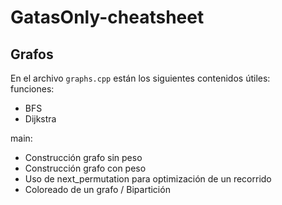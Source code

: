 # GatasOnly-cheatsheet

## Grafos
En el archivo `graphs.cpp` están los siguientes contenidos útiles: \
funciones:
- BFS
- Dijkstra 

main: 

- Construcción grafo sin peso
- Construcción grafo con peso
- Uso de next_permutation para optimización de un recorrido
- Coloreado de un grafo / Bipartición

